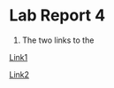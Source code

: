 # __Lab Report 4__

1. The two links to the 

[Link1][1]

[1]:  https://github.com/sha0xy/markdown-parse


[Link2][2]

[2]:  https://github.com/AnonymousGym/markdown-parse-1
